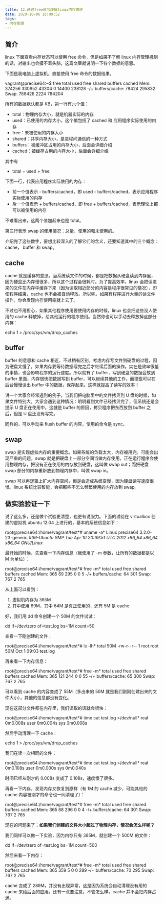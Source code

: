 ```yaml
---
title: 12.通过free命令理解linux内存管理
date: 2020-10-06 16:09:52
tags:
- 内存管理
---
```


## 简介

linux 下面查看内存状态可以使用 free 命令，但是如果不了解 linux 内存管理机制的话，对输出也会摸不着头脑，这篇文章就说明一下各个数据的意思。

下面是我电脑上虚拟机，直接使用 free 命令的数据结果。

vagrant@precise64:~$ free        total    used    free   shared  buffers   cached Mem:    374256   330952   43304     0   14400   238128 -/+ buffers/cache:   78424   295832 Swap:    786428    2224   784204

所有的数据默认都是 KB，第一行有六个值：

- total：物理内存大小，就是机器实际的内存
- used：已使用的内存大小，这个值包括了 cached 和 应用程序实际使用的内存
- free：未被使用的内存大小
- shared：共享内存大小，是进程间通信的一种方式
- buffers：被缓冲区占用的内存大小，后面会详细介绍
- cached：被缓存占用的内存大小，后面会详细介绍

其中有

- total = used + free

下面一行，代表应用程序实际使用的内存：

- 前一个值表示 - buffers/cached，即 used - buffers/cached，表示应用程序实际使用的内存
- 后一个值表示 + buffers/cached，即 free + buffers/cached，表示理论上都可以被使用的内存

不难看出来，这两个值加起来也是 total。

第三行表示 swap 的使用情况：总量、使用的和未使用的。

介绍完了这些数字，要想比较深入的了解它们的含义，还要知道其中的三个概念：cache， buffer 和 swap。

## cache

cache 就是缓存的意思。当系统读文件的时候，都是把数据从硬盘读到内存里，因为硬盘比内存慢很多，所以这个过程会很耗时。为了提高效率，linux 会把读进来的文件在内存中缓存下来（因为读取相近部分的内容是程序很常见的情况），即使程序结束，cache 也不会被自动释放。所以呢，如果有程序进行大量的读文件操作，你会发现内存使用率就上去了。

不过也不用担心，如果其他程序使用要使用内存的时候，linux 也会把这些没人使用的 cache 释放掉，给其他运行的程序使用。当然你也可以手动去释放掉这部分内存：

echo 1 > /proc/sys/vm/drop_caches

## buffer

buffer 的意思和 cache 相近，不过稍有区别。考虑内存写文件到硬盘的过程，因为硬盘太慢了，如果内存要等待数据写完之后才继续后面的操作，实在是效率很低的事情，也会影响程序的运行速度。所以就有了 buffer，写到硬盘的数据会放到 buffer 里面，内存很快把数据写到 buffer，可以继续其他的工作，而硬盘可以在后台慢慢读出 buffer 中的数据，保存起来。这样就提高了读写的效率！

讲一个大家会经常遇到的例子，当我们把电脑里中的文件拷贝到 U 盘的时候，如果文件特别大，大家会遇到这种情况：明明看到文件已经拷贝完了，但系统还是会提示 U 盘正在使用中。这就是 buffer 的原因，拷贝程序把东西放到 buffer 之后，但是 U 盘还没有写完。

同样的，可以手动来 flush buffer 的内容，使用的命令是 sync。

## swap

swap 是实现虚拟内存的重要概念。如果系统的负载太大，内存被用完，可能会出现严重的问题。swap 就是把硬盘上一部分空间当做内存使用，正在运行程序会使用物理内存，把没有正在使用的内存放到硬盘，这叫做 swap out；而把硬盘 swap 部分的内存重新放到物理内存中，叫做 swap in。

swap 可以再逻辑上扩大内存空间，但是会造成系统变慢，因为硬盘读写速度很慢。linux 系统比较智能，会把那些不怎么频繁使用的内存放到 swap。

## 做实验验证一下

说了这么多，还是做个试验更清楚，也更有说服力。下面的试验在 virtualbox 创建的虚拟机 ubuntu 12.04 上进行的，基本的系统信息如下：

root@precise64:/home/vagrant/test*# uname -a* Linux precise64 3.2.0-23-generic *#36-Ubuntu SMP Tue Apr 10 20:39:51 UTC 2012 x86_64 x86_64 x86_64 GNU/Linux*

最开始的时候，先查看一下内存信息（我使用了 -m 参数，让所有的数据都是以 M 为单位）：

root@precise64:/home/vagrant/test*# free -m*        total    used    free   shared  buffers   cached Mem:      365     69    295     0     0     5 -/+ buffers/cache:     64    301 Swap:     767     2    765

从上面可以看到：

1. 虚拟机内存为 365M
2. 其中使用 69M，其中 64M 是真正使用的，还有 5M 是 cache

好，我们用 dd 命令创建一个 50M 的文件试试：

dd if=/dev/zero of=test.log bs=1M count=50

查看一下刚创建的文件：

root@precise64:/home/vagrant/test*# ls -lh* total 50M -rw-r--r-- 1 root root 50M Oct 1 09:03 test.log

再来看一下内存信息：

root@precise64:/home/vagrant/test*# free -m*        total    used    free   shared  buffers   cached Mem:      365    121    244     0     0     55 -/+ buffers/cache:     65    300 Swap:     767     2    765

可以看到 cache 的内容变成了 55M（多出来的 50M 就是我们刚刚创建出来的文件大小），其他的信息都没有变化。

现在这部分文件都在内存里，我们读取的话就会很快：

root@precise64:/home/vagrant/test*# time cat test.log >/dev/null* real  0m0.008s user  0m0.004s sys  0m0.008s

然后手动清理一下 cache：

echo 1 > /proc/sys/vm/drop_caches

我们在读一次相同的文件：

root@precise64:/home/vagrant/test*# time cat test.log >/dev/null* real  0m0.108s user  0m0.000s sys  0m0.040s

时间已经从刚才的 0.008s 变成了 0.108s，速度慢了很多。

再看一下内存，发现内存又恢复到原样（有 1M 的 cache 减少，可能其他的 cache 内容被刚才的命令也一同清理了）：

root@precise64:/home/vagrant/test*# free -m*        total    used    free   shared  buffers   cached Mem:      365     68    296     0     0     4 -/+ buffers/cache:     64    301 Swap:     767     2    765

现在的问题来了：**如果我们创建的文件大小超过了物理内存，情况会怎么样呢？**

我们同样可以做一下实验，因为内存只有 365M，就创建一个 500M 的文件：

dd if=/dev/zero of=test.log bs=1M count=500

然后来看一下内存：

root@precise64:/home/vagrant/test*# free -m*        total    used    free   shared  buffers   cached Mem:      365    359     5     0     0    289 -/+ buffers/cache:     70    295 Swap:     767     2    765

cache 变成了 289M，并没有出现异常，这是因为系统会自动清理没有用的 cache 来给后面的应用。还有一点要注意，不管怎么样，cache 并不会把内存占满。
